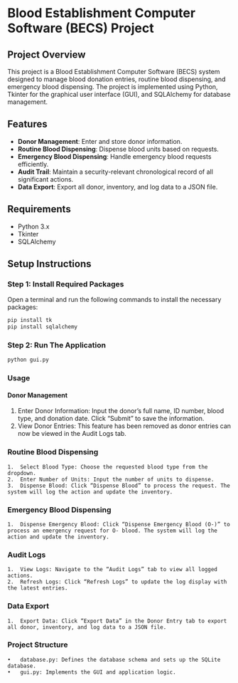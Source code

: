# Blood Establishment Computer Software (BECS) Project

## Project Overview

This project is a Blood Establishment Computer Software (BECS) system designed to manage blood donation entries, routine blood dispensing, and emergency blood dispensing. The project is implemented using Python, Tkinter for the graphical user interface (GUI), and SQLAlchemy for database management.

## Features

- **Donor Management**: Enter and store donor information.
- **Routine Blood Dispensing**: Dispense blood units based on requests.
- **Emergency Blood Dispensing**: Handle emergency blood requests efficiently.
- **Audit Trail**: Maintain a security-relevant chronological record of all significant actions.
- **Data Export**: Export all donor, inventory, and log data to a JSON file.

## Requirements

- Python 3.x
- Tkinter
- SQLAlchemy

## Setup Instructions

### Step 1: Install Required Packages

Open a terminal and run the following commands to install the necessary packages:

```bash
pip install tk
pip install sqlalchemy
```

### Step 2: Run The Application

```bash
python gui.py
```

### Usage

#### Donor Management

1. Enter Donor Information: Input the donor’s full name, ID number, blood type, and donation date. Click “Submit” to
   save the information.
2. View Donor Entries: This feature has been removed as donor entries can now be viewed in the Audit Logs tab.

### Routine Blood Dispensing

	1.	Select Blood Type: Choose the requested blood type from the dropdown.
	2.	Enter Number of Units: Input the number of units to dispense.
	3.	Dispense Blood: Click “Dispense Blood” to process the request. The system will log the action and update the inventory.

### Emergency Blood Dispensing

	1.	Dispense Emergency Blood: Click “Dispense Emergency Blood (O-)” to process an emergency request for O- blood. The system will log the action and update the inventory.

### Audit Logs

	1.	View Logs: Navigate to the “Audit Logs” tab to view all logged actions.
	2.	Refresh Logs: Click “Refresh Logs” to update the log display with the latest entries.

### Data Export

	1.	Export Data: Click “Export Data” in the Donor Entry tab to export all donor, inventory, and log data to a JSON file.

### Project Structure

	•	database.py: Defines the database schema and sets up the SQLite database.
	•	gui.py: Implements the GUI and application logic.



